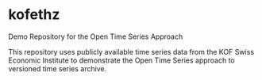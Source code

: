 # kofethz
Demo Repository for the Open Time Series Approach

This repository uses publicly available time series data from the KOF Swiss Economic Institute to demonstrate the Open Time Series approach to versioned time series archive. 
